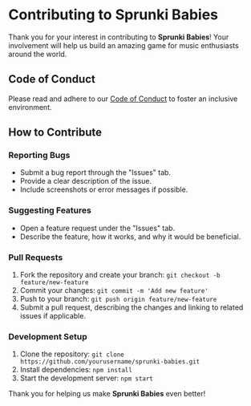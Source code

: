 # Contributing to Sprunki Babies

Thank you for your interest in contributing to **Sprunki Babies**! Your involvement will help us build an amazing game for music enthusiasts around the world.

## Code of Conduct

Please read and adhere to our [Code of Conduct](CODE_OF_CONDUCT.md) to foster an inclusive environment.

## How to Contribute

### Reporting Bugs

- Submit a bug report through the "Issues" tab.
- Provide a clear description of the issue.
- Include screenshots or error messages if possible.

### Suggesting Features

- Open a feature request under the "Issues" tab.
- Describe the feature, how it works, and why it would be beneficial.

### Pull Requests

1. Fork the repository and create your branch: `git checkout -b feature/new-feature`
2. Commit your changes: `git commit -m 'Add new feature'`
3. Push to your branch: `git push origin feature/new-feature`
4. Submit a pull request, describing the changes and linking to related issues if applicable.

### Development Setup

1. Clone the repository: `git clone https://github.com/yourusername/sprunki-babies.git`
2. Install dependencies: `npm install`
3. Start the development server: `npm start`

Thank you for helping us make **Sprunki Babies** even better!

